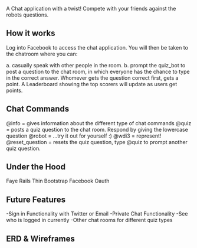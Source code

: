 A Chat application with a twist! Compete with your friends against the robots questions.

How it works
---
Log into Facebook to access the chat application.  You will then be taken to the chatroom where you can:

a. casually speak with other people in the room.
b. prompt the quiz_bot to post a question to the chat room, in which everyone has the chance to type in the correct answer. Whomever gets the question correct first, gets a point.  A Leaderboard showing the top scorers will update as users get points.

Chat Commands
---
@info = gives information about the different type of chat commands
@quiz = posts a quiz question to the chat room. Respond by giving the lowercase question
@robot = ...try it out for yourself :)
@wdi3 = represent!
@reset_question = resets the quiz question, type @quiz to prompt another quiz question.

Under the Hood
---
Faye Rails
Thin
Bootstrap
Facebook Oauth


Future Features
---
-Sign in Functionality with Twitter or Email
-Private Chat Functionality
-See who is logged in currently
-Other chat rooms for different quiz types

ERD & Wireframes
---

